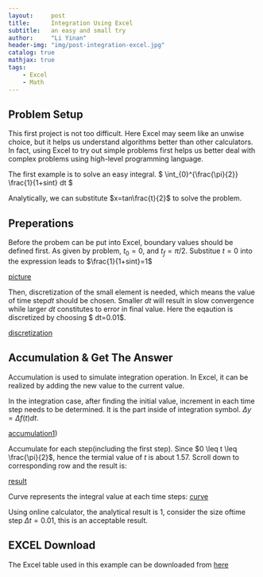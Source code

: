 ```yaml
---
layout:     post
title:      Integration Using Excel
subtitle:   an easy and small try
author:     "Li Yinan"
header-img: "img/post-integration-excel.jpg"
catalog: true
mathjax: true
tags:
    - Excel
    - Math
---
```


## Problem Setup
This first project is not too difficult. Here Excel may seem like an unwise choice, but it helps us understand algorithms better than other calculators. In fact, using Excel to try out simple problems first helps us better deal with complex problems using high-level programming language.

The first example is to solve an easy integral.
$
\int_{0}^{\frac{\pi}{2}} \frac{1}{1+sint} dt
$

Analytically, we can substitute $x=tan\frac{t}{2}$ to solve the problem.

## Preperations
Before the probem can be put into Excel, boundary values should be defined first. As given by problem, $t_{0}=0$, and $t_{f}=\pi/2$. Substitue $t=0$ into the expression leads to $\frac{1}{1+sint}=1$

[picture](https://raw.githubusercontent.com/mgt-lya/mgt-lya.github.io/master/img/in-post/post-integration-excel/initial-value.png)

Then, discretization of the small element is needed, which means the value of time step$dt$ should be chosen. Smaller $dt$ will result in slow convergence while larger $dt$ constitutes to error in final value. Here the eqaution is discretized by choosing $ dt=0.01$.

[discretization](https://raw.githubusercontent.com/mgt-lya/mgt-lya.github.io/master/img/in-post/post-integration-excel/discretization.png)

## Accumulation & Get The Answer
Accumulation is used to simulate integration operation. In Excel, it can be realized by adding the new value to the current value.

In the integration case, after finding the initial value, increment in each time step needs to be determined. It is the part inside of integration symbol.  $\Delta y=\Delta f(t)dt$. 

[accumulation1](https://raw.githubusercontent.com/mgt-lya/mgt-lya.github.io/master/img/in-post/post-integration-excel/accumulation1.png))

Accumulate for each step(including the first step). Since $0 \leq t \leq \frac{\pi}{2}$, hence the termial value of $t$ is about 1.57. Scroll down to corresponding row and the result is: 

[result](https://raw.githubusercontent.com/mgt-lya/mgt-lya.github.io/master/img/in-post/post-integration-excel/result.png)

Curve represents the integral value at each time steps:
[curve]([img\in-post\post-integration-excel\curve.jpg](https://raw.githubusercontent.com/mgt-lya/mgt-lya.github.io/master/img/in-post/post-integration-excel/curve.jpg))

Using online calculator, the analytical result is 1, consider the size oftime step $\Delta t=0.01$, this is an acceptable result.

## EXCEL Download
The Excel table used in this example can be downloaded from [here](https://github.com/mgt-lya/mgt-lya.github.io/blob/master/Assets/Integration_Excel.xlsx)